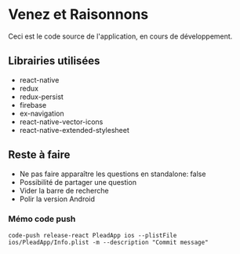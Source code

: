 # Venez et Raisonnons

Ceci est le code source de l'application, en cours de développement.

## Librairies utilisées
- react-native
- redux
- redux-persist
- firebase
- ex-navigation
- react-native-vector-icons
- react-native-extended-stylesheet

## Reste à faire
- Ne pas faire apparaître les questions en standalone: false
- Possibilité de partager une question
- Vider la barre de recherche
- Polir la version Android

### Mémo code push
`code-push release-react PleadApp ios --plistFile ios/PleadApp/Info.plist -m --description "Commit message"`

